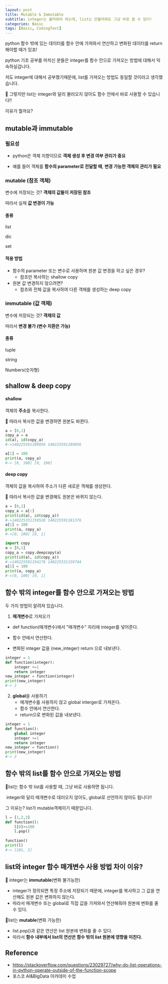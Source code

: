 ```yaml
---
layout: post
title: Mutable & Immutable
subtitle: integer는 불러와야 하는데, list는 안불러와도 그냥 바로 쓸 수 있다!
categories: Basic
tags: [Basic, CodingTest]
---
```

python 함수 밖에 있는 데이터를 함수 안에 가져와서 연산하고 변화된 데이터를 return해야할 때가 있죠!

python 기초 공부를 마치신 분들은 integer를 함수 안으로 가져오는 방법에 대해서 익숙하실겁니다.

저도 integer에 대해서 공부했기때문에, list를 가져오는 방법도 동일할 것이라고 생각했습니다.

📌 그렇지만 list는 integer와 달리 불러오지 않아도 함수 안에서 바로 사용할 수 있습니다‼️

이유가 뭘까요?

## mutable과 immutable

### 필요성

- python은 객체 지향이므로 **객체 생성 후 변경 여부 관리가 중요**

- 예를 들어 객체를 **함수의 parameter로 전달할 때**, **변경 가능한 객체의 관리가 필요**

### mutable (참조 객체)

변수에 저장되는 것? **객채의 값들이 저장된 참조**

따라서 실제 **값 변경이 가능**

#### 종류

list

dic

set

#### 적용 방법

- 함수의 parameter 또는 변수로 사용하며 원본 값 변경을 하고 싶은 경우?
  - 참조만 복사하는 shallow copy
- 원본 값 변경하지 않으려면?
  - 참조와 전체 값을 복사하여 다른 객체를 생성하는 deep copy

### immutable (값 객체)

변수에 저장되는 것? **객채의 값**

따라서 **변경 불가 (변수 치환은 가능)**



#### 종류

tuple

string

Numbers(숫자형)

## shallow & deep copy

#### shallow

객체의 **주소**를 복사한다.

📌 따라서 복사한 값을 변경하면 원본도 바뀐다.

```python
a = [0,1]
copy_a = a
id(a), id(copy_a)
#->140225591189056 140225591189056

a[1] = 100
print(a, copy_a)
#-> [0, 100] [0, 100]
```



#### deep copy

객체의 값을 복사하여 주소가 다른 새로운 객체를 생성한다.

📌 따라서 복사한 값을 변경해도 원본은 바뀌지 않는다.

```python
a = [0,1]
copy_a = a[:]
print(id(a), id(copy_a))
#->140225331150528 140225591181376
a[1] = 100
print(a, copy_a)
#->[0, 100] [0, 1]
```

```python
import copy
a = [0,1]
copy_a = copy.deepcopy(a)
print(id(a), id(copy_a))
#->140225591154176 140225331159744
a[1] = 100
print(a, copy_a)
#->[0, 100] [0, 1]
```



## 함수 밖의 integer를 함수 안으로 가져오는 방법

두 가지 방법이 알려져 있습니다.

1. **매개변수**로 가져오기
* def function(매개변수)에서 "매개변수" 자리에 integer를 넣어준다.
   
* 함수 안에서 연산한다.
   
* 변화된 integer 값을 (new_integer) return 으로 내보낸다.

```python
integer = 1
def function(integer):
    integer +=1
    return integer
new_integer = function(integer)
print(new_integer)
#-> 2
```

2. **global**을 사용하기
   * 매개변수를 사용하지 않고 global interger로 가져온다.
   * 함수 안에서 연산한다.
   * return으로 변화된 값을 내보낸다.

```python
integer = 1
def function():
    global integer
    integer +=1
    return integer
new_integer = function()
print(new_integer)
#-> 2
```

## 함수 밖의 list를 함수 안으로 가져오는 방법

📌list는 함수 밖 list를 사용할 때, 그냥 바로 사용하면 됩니다.

​	integer와 달리 매개변수로 데러오지 않아도, global로 선언하지 않아도 됩니다‼️

그 이유는? list가 mutable객체이기 때문입니다.

```python
l = [1,2,3]
def function():
    l[0]+=100
    l.pop()
    
function()
print(l)
#-> [101, 2]
```

## list와 integer 함수 매개변수 사용 방법 차이 이유?

📌 integer는 **immutable**(변화 불가능한) 

* integer가 정의되면 특정 주소에 저장되기 때문에, integer를 복사하고 그 값을 연산해도 원본 값은 변화하지 않는다. 
* 따라서 매개변수 또는 global로 직접 값을 가져와서 연산해줘야 원본에 변화를 줄 수 있다.

📌list는 **mutable**(변화 가능한)

* list.pop()과 같은 연산은 list 원본에 변화를 줄 수 있다.
* 따라서 **함수 내부에서 list의 연산은 함수 밖의 list 원본에 영향을 미친다.** 

## Reference

- https://stackoverflow.com/questions/23029727/why-do-list-operations-in-python-operate-outside-of-the-function-scope
- 포스코 AI&BigData 아카데미 수업



